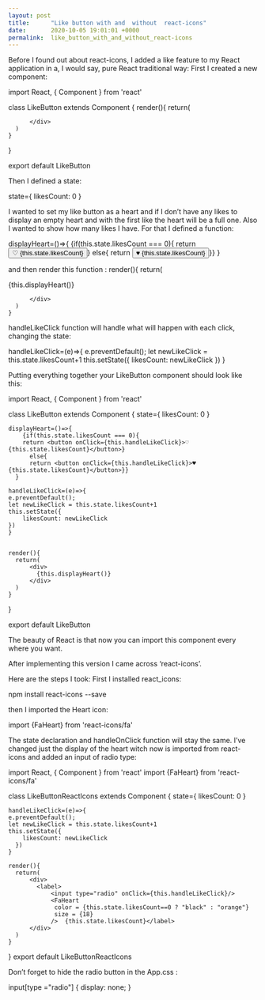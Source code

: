 ```yaml
---
layout: post
title:      "Like button with and  without  react-icons"
date:       2020-10-05 19:01:01 +0000
permalink:  like_button_with_and_without_react-icons
---
```



Before I found out about react-icons, I added a like feature to my React application in a, I would say, pure React traditional way:
First I created a new component:

import React, { Component } from 'react'

class LikeButton extends Component {
    render(){
      return(
          <div>

          </div>
      )
    }
}

export default LikeButton

Then I defined a state:

state={ likesCount: 0 }

I wanted to set my like button as a heart and if I don’t have any likes to display an empty heart and with the first like the heart will be a full one. Also I wanted to show how many likes I  have. For that I defined a function:

displayHeart=()=>{
    {if(this.state.likesCount === 0){
    return <button onClick={this.handleLikeClick}>♡ {this.state.likesCount}</button>}
      else{
      return <button onClick={this.handleLikeClick}>♥ {this.state.likesCount}</button>}}
  }

and then render this function :
render(){
      return(
          <div>
            {this.displayHeart()}

          </div>
      )
    }


handleLikeClick function will handle what will happen with each click, changing the state:

handleLikeClick=(e)=>{
    e.preventDefault();
    let newLikeClick = this.state.likesCount+1
    this.setState({
      likesCount: newLikeClick
    })
  }


Putting everything together your LikeButton component should look like this:

import React, { Component } from 'react'

class LikeButton extends Component {
    state={ likesCount: 0 }

    displayHeart=()=>{
        {if(this.state.likesCount === 0){
        return <button onClick={this.handleLikeClick}>♡ {this.state.likesCount}</button>}
          else{
          return <button onClick={this.handleLikeClick}>♥ {this.state.likesCount}</button>}}
      }

    handleLikeClick=(e)=>{
    e.preventDefault();
    let newLikeClick = this.state.likesCount+1
    this.setState({
        likesCount: newLikeClick
    })
    }
    

    render(){
      return(
          <div>
            {this.displayHeart()}
          </div>
      )
    }
}

export default LikeButton

The beauty of React is that now you can import this component every where you want.

After implementing this version I came across ‘react-icons’.

Here are the steps I took:
First I installed react_icons:

npm install react-icons --save

 then I imported the Heart icon:

import {FaHeart} from 'react-icons/fa'

The state declaration and handleOnClick function will stay the same. I’ve changed just the display of the heart witch now is imported from react-icons and added an  input of radio type:

import React, { Component } from 'react'
import {FaHeart} from 'react-icons/fa'

class LikeButtonReactIcons extends Component {
    state={ likesCount: 0 }

    handleLikeClick=(e)=>{
    e.preventDefault();
    let newLikeClick = this.state.likesCount+1
    this.setState({
        likesCount: newLikeClick
      })
    }
  
    render(){
      return(
          <div>
            <label>
                <input type="radio" onClick={this.handleLikeClick}/>
                <FaHeart
                 color = {this.state.likesCount==0 ? "black" : "orange"}
                 size = {18}
                />  {this.state.likesCount}</label>
          </div>
      )
    }
}
export default LikeButtonReactIcons

Don’t forget to hide the radio button in the App.css :

input[type ="radio"] {
  display: none;
}





